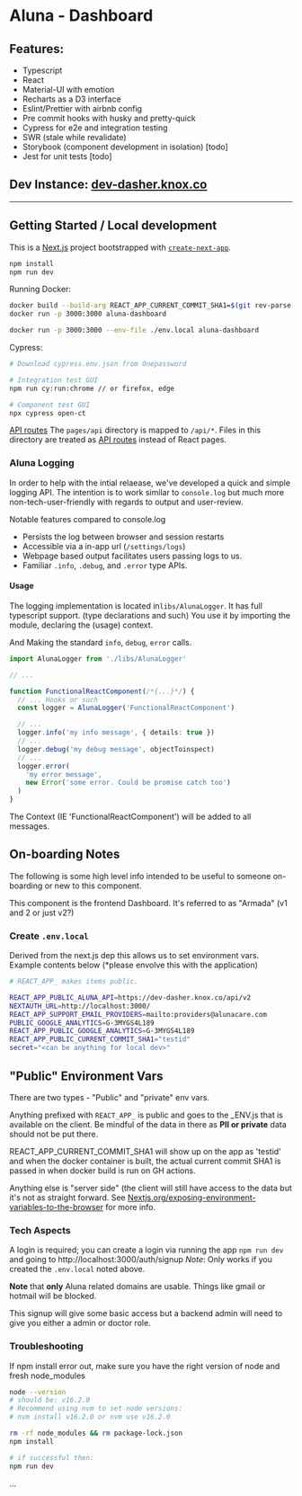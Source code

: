 # Aluna - Dashboard

## Features:

- Typescript
- React
- Material-UI with emotion
- Recharts as a D3 interface
- Eslint/Prettier with airbnb config
- Pre commit hooks with husky and pretty-quick
- Cypress for e2e and integration testing
- SWR (stale while revalidate)
- Storybook (component development in isolation) [todo]
- Jest for unit tests [todo]

## Dev Instance: [dev-dasher.knox.co](https://dev-dasher.knox.co/)

---

## Getting Started / Local development

This is a [Next.js](https://nextjs.org/) project bootstrapped with [`create-next-app`](https://github.com/vercel/next.js/tree/canary/packages/create-next-app).

```bash
npm install
npm run dev
```

Running Docker:

```bash
docker build --build-arg REACT_APP_CURRENT_COMMIT_SHA1=$(git rev-parse  HEAD) --tag aluna-dashboard .
docker run -p 3000:3000 aluna-dashboard

docker run -p 3000:3000 --env-file ./env.local aluna-dashboard
```

Cypress:

```bash
# Download cypress.env.json from Onepassword

# Integration test GUI
npm run cy:run:chrome // or firefox, edge

# Component test GUI
npx cypress open-ct
```

[API routes](https://nextjs.org/docs/api-routes/introduction) The `pages/api` directory is mapped to `/api/*`. Files in this directory are treated as [API routes](https://nextjs.org/docs/api-routes/introduction) instead of React pages.

### Aluna Logging

In order to help with the intial relaease, we've developed a quick and simple
logging API. The intention is to work similar to `console.log` but much
more non-tech-user-friendly with regards to output and user-review.

Notable features compared to console.log

- Persists the log between browser and session restarts
- Accessible via a in-app url (`/settings/logs`)
- Webpage based output facilitates users passing logs to us.
- Familiar `.info`, `.debug`, and `.error` type APIs.

#### Usage

The logging implementation is located in`libs/AlunaLogger`.
It has full typescript support. (type declarations and such)
You use it by importing the module, declaring the (usage) context.

And Making the standard `info`, `debug`, `error` calls.

```typescript
import AlunaLogger from './libs/AlunaLogger'

// ...

function FunctionalReactComponent(/*{...}*/) {
  // ... Hooks or such
  const logger = AlunaLogger('FunctionalReactComponent')

  // ...
  logger.info('my info message', { details: true })
  // ...
  logger.debug('my debug message', objectToinspect)
  // ...
  logger.error(
    'my error message',
    new Error('some error. Could be promise catch too')
  )
}
```

The Context (IE 'FunctionalReactComponent') will be added to
all messages.

## On-boarding Notes

The following is some high level info intended to be useful to someone on-boarding or new to this component.

This component is the frontend Dashboard. It's referred to as "Armada" (v1 and 2 or just v2?)

### Create `.env.local`

Derived from the next.js dep this allows us to set
environment vars. Example contents below (\*please envolve
this with the application)

```zsh
# REACT_APP_ makes items public.

REACT_APP_PUBLIC_ALUNA_API=https://dev-dasher.knox.co/api/v2
NEXTAUTH_URL=http://localhost:3000/
REACT_APP_SUPPORT_EMAIL_PROVIDERS=mailto:providers@alunacare.com
PUBLIC_GOOGLE_ANALYTICS=G-3MYGS4L189
REACT_APP_PUBLIC_GOOGLE_ANALYTICS=G-3MYGS4L189
REACT_APP_PUBLIC_CURRENT_COMMIT_SHA1="testid"
secret="<can be anything for local dev>"
```

## "Public" Environment Vars

There are two types - "Public" and "private" env vars.

Anything prefixed with `REACT_APP_` is public and goes to the
\_ENV.js that is available on the client. Be mindful of the data
in there as **PII or private** data should not be put there.

REACT_APP_CURRENT_COMMIT_SHA1 will show up on the app as 'testid' and when the docker container is built, the actual current commit SHA1 is passed in when docker build is run on GH actions.

Anything else is "server side" (the client will still have access
to the data but it's not as straight forward. See
[Nextjs.org/exposing-environment-variables-to-the-browser](https://nextjs.org/docs/basic-features/environment-variables#exposing-environment-variables-to-the-browser)
for more info.

### Tech Aspects

A login is required; you can create a login via running the app `npm run dev`
and going to http://localhost:3000/auth/signup
_Note_: Only works if you created the `.env.local` noted above.

**Note** that **only** Aluna related domains are usable.
Things like gmail or hotmail will be blocked.

This signup will give some basic access but a backend admin will need to give you either
a admin or doctor role.

### Troubleshooting

If npm install error out, make sure you have the right version of node and fresh node_modules

```zsh
node --version
# should be: v16.2.0
# Recommend using nvm to set node versions:
# nvm install v16.2.0 or nvm use v16.2.0

rm -rf node_modules && rm package-lock.json
npm install

# if successful then:
npm run dev

```

...
